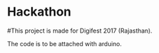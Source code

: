 # Hackathon

#This project is made for Digifest 2017 (Rajasthan).

The code is to be attached with arduino.
